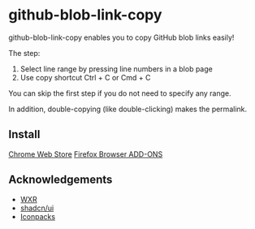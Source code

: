 # github-blob-link-copy

github-blob-link-copy enables you to copy GitHub blob links easily!

The step:

1. Select line range by pressing line numbers in a blob page
2. Use copy shortcut Ctrl + C or Cmd + C

You can skip the first step if you do not need to specify any range.

In addition, double-copying (like double-clicking) makes the permalink.

## Install

[Chrome Web Store](https://chromewebstore.google.com/detail/github-blob-link-copy/)
[Firefox Browser ADD-ONS](https://addons.mozilla.org/ja/firefox/addon/github-blob-link-copy/)

## Acknowledgements

- [WXR](https://wxt.dev/)
- [shadcn/ui](https://ui.shadcn.com/)
- [Iconpacks](https://www.iconpacks.net/)
